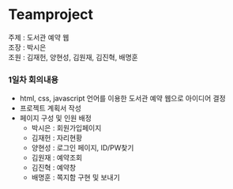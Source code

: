 # Teamproject        
            
주제 : 도서관 예약 웹        
조장 : 박시은         
조원 : 김재헌, 양현성, 김원재, 김진혁, 배명훈

###  1일차 회의내용
- html, css, javascript 언어를 이용한 도서관 예약 웹으로 아이디어 결정
- 프로젝트 계획서 작성
- 페이지 구성 및 인원 배정
  - 박시은 : 회원가입페이지
  - 김재헌 : 자리현황
  - 양현성 : 로그인 페이지, ID/PW찾기
  - 김원재 : 예약조회
  - 김진혁 : 예약창
  - 배명훈 : 쪽지함 구현 및 보내기

